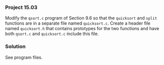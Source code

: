### Project 15.03

Modify the `qsort.c` program of Section 9.6 so that the `quicksort` and `split`
functions are in a separate file named `quicksort.c`. Create a header file named
`quicksort.h` that contains prototypes for the two functions and have both
`qsort.c` and `quicksort.c` include this file.

### Solution

See program files.
